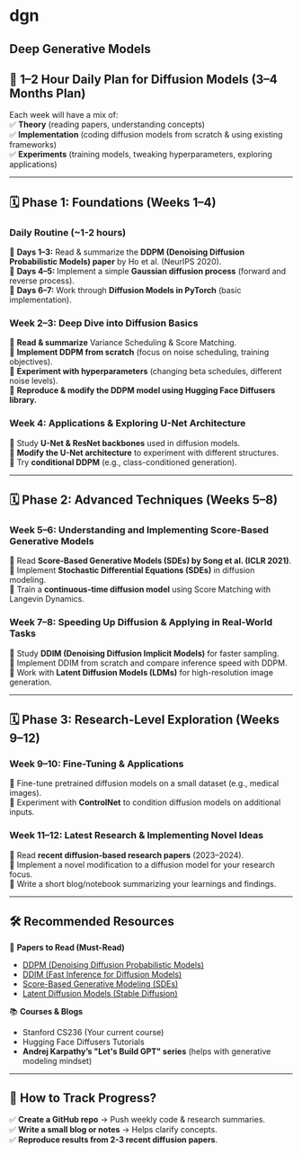 # dgn
Deep Generative Models
---

## **📅 1–2 Hour Daily Plan for Diffusion Models (3–4 Months Plan)**  
Each week will have a mix of:  
✅ **Theory** (reading papers, understanding concepts)  
✅ **Implementation** (coding diffusion models from scratch & using existing frameworks)  
✅ **Experiments** (training models, tweaking hyperparameters, exploring applications)  

---

## **🗓️ Phase 1: Foundations (Weeks 1–4)**
### **Daily Routine (~1-2 hours)**
🔹 **Days 1–3:** Read & summarize the **DDPM (Denoising Diffusion Probabilistic Models) paper** by Ho et al. (NeurIPS 2020).  
🔹 **Days 4–5:** Implement a simple **Gaussian diffusion process** (forward and reverse process).  
🔹 **Days 6–7:** Work through **Diffusion Models in PyTorch** (basic implementation).  

### **Week 2–3: Deep Dive into Diffusion Basics**
🔹 **Read & summarize** Variance Scheduling & Score Matching.  
🔹 **Implement DDPM from scratch** (focus on noise scheduling, training objectives).  
🔹 **Experiment with hyperparameters** (changing beta schedules, different noise levels).  
🔹 **Reproduce & modify the DDPM model using Hugging Face Diffusers library.**  

### **Week 4: Applications & Exploring U-Net Architecture**
🔹 Study **U-Net & ResNet backbones** used in diffusion models.  
🔹 **Modify the U-Net architecture** to experiment with different structures.  
🔹 Try **conditional DDPM** (e.g., class-conditioned generation).  

---

## **🗓️ Phase 2: Advanced Techniques (Weeks 5–8)**
### **Week 5–6: Understanding and Implementing Score-Based Generative Models**
🔹 Read **Score-Based Generative Models (SDEs) by Song et al. (ICLR 2021)**.  
🔹 Implement **Stochastic Differential Equations (SDEs)** in diffusion modeling.  
🔹 Train a **continuous-time diffusion model** using Score Matching with Langevin Dynamics.  

### **Week 7–8: Speeding Up Diffusion & Applying in Real-World Tasks**
🔹 Study **DDIM (Denoising Diffusion Implicit Models)** for faster sampling.  
🔹 Implement DDIM from scratch and compare inference speed with DDPM.  
🔹 Work with **Latent Diffusion Models (LDMs)** for high-resolution image generation.  

---

## **🗓️ Phase 3: Research-Level Exploration (Weeks 9–12)**
### **Week 9–10: Fine-Tuning & Applications**
🔹 Fine-tune pretrained diffusion models on a small dataset (e.g., medical images).  
🔹 Experiment with **ControlNet** to condition diffusion models on additional inputs.  

### **Week 11–12: Latest Research & Implementing Novel Ideas**
🔹 Read **recent diffusion-based research papers** (2023–2024).  
🔹 Implement a novel modification to a diffusion model for your research focus.  
🔹 Write a short blog/notebook summarizing your learnings and findings.  

---

## **🛠️ Recommended Resources**
📖 **Papers to Read (Must-Read)**
- [DDPM (Denoising Diffusion Probabilistic Models)](https://arxiv.org/abs/2006.11239)  
- [DDIM (Fast Inference for Diffusion Models)](https://arxiv.org/abs/2010.02502)  
- [Score-Based Generative Modeling (SDEs)](https://arxiv.org/abs/2011.13456)  
- [Latent Diffusion Models (Stable Diffusion)](https://arxiv.org/abs/2112.10752)  

📚 **Courses & Blogs**
- Stanford CS236 (Your current course)  
- Hugging Face Diffusers Tutorials  
- **Andrej Karpathy’s "Let's Build GPT" series** (helps with generative modeling mindset)  

---

## **🚀 How to Track Progress?**
✅ **Create a GitHub repo** → Push weekly code & research summaries.  
✅ **Write a small blog or notes** → Helps clarify concepts.  
✅ **Reproduce results from 2-3 recent diffusion papers**.  
